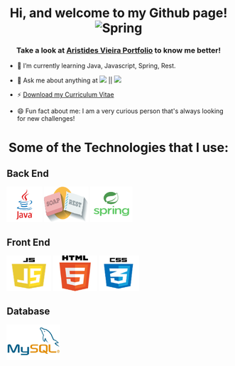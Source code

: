 

<h1 align="center">
  <div> 
    Hi, and welcome to my Github page!      <img src="https://media1.giphy.com/media/UrQS3c4UKGEZnkJM7l/giphy.gif?cid=ecf05e47d68f831cd491c375f56499330c5cf301a33efd6c&rid=giphy.gif " alt="Spring" width="95" height="80" style="max-width:100%;">
  </div>
    </h1>


<h3 align="center">Take a look at <a href="https://aristides-vieira.github.io/">Aristides Vieira Portfolio</a> to know me better! </h3>



- 🌱 I’m currently learning Java, Javascript, Spring, Rest.

- 💬 Ask me about anything at <a href="aristidesv3@gmail.com "><img src="https://img.shields.io/badge/Gmail-D14836?style=for-the-badge&logo=gmail&logoColor=white"></a> ||  <a href="https://www.linkedin.com/in/aristidesvieira/"><img src="https://img.shields.io/badge/LinkedIn-0077B5?style=for-the-badge&logo=linkedin&logoColor=white"></a>


- ⚡ <a href="https://drive.google.com/file/d/18awgLyMWjutMubhQgWyAoraRccEK9uV_/view?usp=sharing"> Download my Curriculum Vitae</a>

- 😄 Fun fact about me: I am a very curious person that's always looking for new challenges!


<div> <p> </p></div>

<h1 align="center"> Some of the Technologies that I use: </h1>
<div> <p> </p></div>

<h2>Back End</h2>
<div>

<img src="https://github.com/Aristides-Vieira/icons/blob/master/java.png?raw=true" alt="Java" width="80" height="80" style="max-width:100%;">

<img src="https://github.com/Aristides-Vieira/icons/blob/master/kisspng-soap-representational-state-transfer-web-service-a-5af69b46440ba3.1709018115261110462787.png?raw=true" alt="Rest" width="100" height="80" style="max-width:100%;">

<img src="https://github.com/Aristides-Vieira/icons/blob/master/kisspng-spring-framework-software-framework-modelview-pepper-robot-5b48c129255282.9463846215314946971529.png?raw=true" alt="Spring" width="95" height="80" style="max-width:100%;">

</div>

<h2>Front End</h2>
<div>
<img src="https://github.com/Aristides-Vieira/icons/blob/master/kisspng-javascript-programming-language-ajax-5b0b285b9846b7.8510968715274578836237.png?raw=true" alt="JavaScript" width="100" height="80" style="max-width:100%;">

<img src="https://github.com/Aristides-Vieira/icons/blob/master/kisspng-html-web-design-scalable-vector-graphics-world-wid-html5-icon-hd-5ab0c85c377aa0.0639325615215350682273.png?raw=true" alt="HTML" width="100" height="80" style="max-width:100%;">

<img src="https://github.com/Aristides-Vieira/icons/blob/master/kisspng-css3-cascading-style-sheets-logo-html-markup-langu-5adbf15c4512b2.0914928015243636122829.png?raw=true" alt="CSS" width="90" height="80" style="max-width:100%;">


</div>
<h2>Database</h2>
<img src="https://github.com/Aristides-Vieira/icons/blob/master/kisspng-mysqli-php-database-linux-coding-5ac4824a2e87e0.4375062915228278501906.png?raw=true" alt="MySQL" width="120" height="80" style="max-width:100%;">

